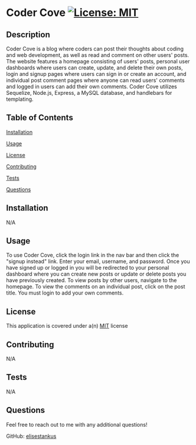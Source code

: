 # Coder Cove      <a href = "https://opensource.org/licenses/MIT">![License: MIT](https://img.shields.io/badge/License-MIT-yellow.svg)</a>

  ## Description

  Coder Cove is a blog where coders can post their thoughts about coding and web development, as well as read and comment on other users' posts. The website features a homepage consisting of users' posts, personal user dashboards where users can create, update, and delete their own posts, login and signup pages where users can sign in or create an account, and individual post comment pages where anyone can read users' comments and logged in users can add their own comments. Coder Cove utilizes Sequelize, Node.js, Express, a MySQL database, and handlebars for templating.  

  ## Table of Contents

  [Installation](#installation)

  [Usage](#usage)

  [License](#license)

  [Contributing](#contributing)

  [Tests](#tests)

  [Questions](#questions)

  ## Installation <a id="installation"></a>

  N/A

  ## Usage <a id="usage"></a>

  To use Coder Cove, click the login link in the nav bar and then click the "signup instead" link. Enter your email, username, and password. Once you have signed up or logged in you will be redirected to your personal dashboard where you can create new posts or update or delete posts you have previously created. To view posts by other users, navigate to the homepage. To view the comments on an individual post, click on the post title. You must login to add your own comments. 

  ## License <a id="license"></a>

  This application is covered under a(n) <a href = "https://opensource.org/licenses/MIT">MIT</a> license

  ## Contributing <a id="contributing"></a>

  N/A

  ## Tests <a id="tests"></a>

  N/A

  ## Questions <a id="questions"></a>

  Feel free to reach out to me with any additional questions!

  GitHub: <a href="https://github.com/elisestankus"> elisestankus</a>


